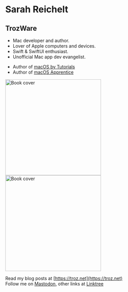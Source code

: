 # Sarah Reichelt
## TrozWare

- Mac developer and author.
- Lover of Apple computers and devices.
- Swift & SwiftUI enthusiast.
- Unofficial Mac app dev evangelist.

* Author of [macOS by Tutorials](https://troz.net/books/macos_tutorials/)
* Author of [macOS Apprentice](https://www.kodeco.com/books/macos-apprentice)

[<img src="https://troz.net/images/mos_cover_small.png" height="300" alt="Book cover">](https://troz.net/books/macos_tutorials/)
[<img src="https://troz.net/images/book_cover_2.png" height="300" alt="Book cover">](https://www.kodeco.com/books/macos-apprentice)

Read my blog posts at [https://troz.net](https://troz.net)   
Follow me on [Mastodon](https://mastodon.social/@troz), other links at [Linktree](https://linktr.ee/trozware)
